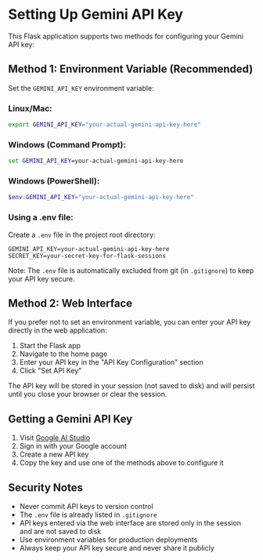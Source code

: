 # Setting Up Gemini API Key

This Flask application supports two methods for configuring your Gemini API key:

## Method 1: Environment Variable (Recommended)

Set the `GEMINI_API_KEY` environment variable:

### Linux/Mac:
```bash
export GEMINI_API_KEY="your-actual-gemini-api-key-here"
```

### Windows (Command Prompt):
```cmd
set GEMINI_API_KEY=your-actual-gemini-api-key-here
```

### Windows (PowerShell):
```powershell
$env:GEMINI_API_KEY="your-actual-gemini-api-key-here"
```

### Using a .env file:

Create a `.env` file in the project root directory:
```
GEMINI_API_KEY=your-actual-gemini-api-key-here
SECRET_KEY=your-secret-key-for-flask-sessions
```

Note: The `.env` file is automatically excluded from git (in `.gitignore`) to keep your API key secure.

## Method 2: Web Interface

If you prefer not to set an environment variable, you can enter your API key directly in the web application:

1. Start the Flask app
2. Navigate to the home page
3. Enter your API key in the "API Key Configuration" section
4. Click "Set API Key"

The API key will be stored in your session (not saved to disk) and will persist until you close your browser or clear the session.

## Getting a Gemini API Key

1. Visit [Google AI Studio](https://makersuite.google.com/app/apikey)
2. Sign in with your Google account
3. Create a new API key
4. Copy the key and use one of the methods above to configure it

## Security Notes

- Never commit API keys to version control
- The `.env` file is already listed in `.gitignore`
- API keys entered via the web interface are stored only in the session and are not saved to disk
- Use environment variables for production deployments
- Always keep your API key secure and never share it publicly
